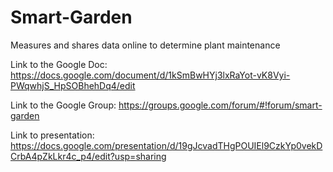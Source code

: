 Smart-Garden
============

Measures and shares data online to determine plant maintenance

Link to the Google Doc:
https://docs.google.com/document/d/1kSmBwHYj3lxRaYot-vK8Vyi-PWqwhjS_HpSOBhehDq4/edit

Link to the Google Group:
https://groups.google.com/forum/#!forum/smart-garden

Link to presentation:
https://docs.google.com/presentation/d/19gJcvadTHgPOUIEl9CzkYp0vekDCrbA4pZkLkr4c_p4/edit?usp=sharing
